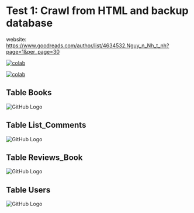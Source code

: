 
# Test 1: Crawl from HTML and backup database

website: https://www.goodreads.com/author/list/4634532.Nguy_n_Nh_t_nh?page=1&per_page=30

[![colab](/resources/craw.JPG)](https://colab.research.google.com/drive/1FlTRvCEuOyFTzMLjqbQfa6udsAFVKsBu#scrollTo=vGUL-OdMpDJm)

[![colab](/resources/read.JPG)](https://colab.research.google.com/drive/1dJmfMnWAhs1lqENv3KwhwVYxcQt5rLkB?usp=sharing)

## Table Books
![GitHub Logo](/resources/books.JPG)

## Table List_Comments
![GitHub Logo](/resources/listcomment.JPG)

## Table Reviews_Book
![GitHub Logo](/resources/reviewbook.JPG)

## Table Users
![GitHub Logo](/resources/user.JPG)
